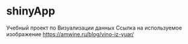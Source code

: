 # shinyApp
Учебный проект по Визуализации данных
Ссылка на используемое изображение https://amwine.ru/blog/vino-iz-yuar/
